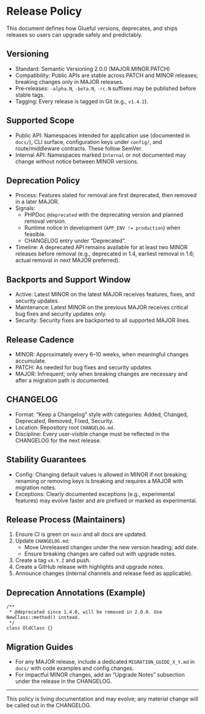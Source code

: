 # Release Policy

This document defines how Glueful versions, deprecates, and ships releases so users can upgrade safely and predictably.

## Versioning

- Standard: Semantic Versioning 2.0.0 (MAJOR.MINOR.PATCH)
- Compatibility: Public APIs are stable across PATCH and MINOR releases; breaking changes only in MAJOR releases.
- Pre‑releases: `-alpha.N`, `-beta.N`, `-rc.N` suffixes may be published before stable tags.
- Tagging: Every release is tagged in Git (e.g., `v1.4.2`).

## Supported Scope

- Public API: Namespaces intended for application use (documented in `docs/`), CLI surface, configuration keys under `config/`, and route/middleware contracts. These follow SemVer.
- Internal API: Namespaces marked `Internal` or not documented may change without notice between MINOR versions.

## Deprecation Policy

- Process: Features slated for removal are first deprecated, then removed in a later MAJOR.
- Signals:
  - PHPDoc `@deprecated` with the deprecating version and planned removal version.
  - Runtime notice in development (`APP_ENV != production`) when feasible.
  - CHANGELOG entry under “Deprecated”.
- Timeline: A deprecated API remains available for at least two MINOR releases before removal (e.g., deprecated in 1.4, earliest removal in 1.6; actual removal in next MAJOR preferred).

## Backports and Support Window

- Active: Latest MINOR on the latest MAJOR receives features, fixes, and security updates.
- Maintenance: Latest MINOR on the previous MAJOR receives critical bug fixes and security updates only.
- Security: Security fixes are backported to all supported MAJOR lines.

## Release Cadence

- MINOR: Approximately every 6–10 weeks, when meaningful changes accumulate.
- PATCH: As needed for bug fixes and security updates.
- MAJOR: Infrequent; only when breaking changes are necessary and after a migration path is documented.

## CHANGELOG

- Format: “Keep a Changelog” style with categories: Added, Changed, Deprecated, Removed, Fixed, Security.
- Location: Repository root `CHANGELOG.md`.
- Discipline: Every user‑visible change must be reflected in the CHANGELOG for the next release.

## Stability Guarantees

- Config: Changing default values is allowed in MINOR if not breaking; renaming or removing keys is breaking and requires a MAJOR with migration notes.
- Exceptions: Clearly documented exceptions (e.g., experimental features) may evolve faster and are prefixed or marked as experimental.

## Release Process (Maintainers)

1. Ensure CI is green on `main` and all docs are updated.
2. Update `CHANGELOG.md`:
   - Move Unreleased changes under the new version heading; add date.
   - Ensure breaking changes are called out with upgrade notes.
3. Create a tag `vX.Y.Z` and push.
4. Create a GitHub release with highlights and upgrade notes.
5. Announce changes (internal channels and release feed as applicable).

## Deprecation Annotations (Example)

```
/**
 * @deprecated since 1.4.0, will be removed in 2.0.0. Use NewClass::method() instead.
 */
class OldClass {}
```

## Migration Guides

- For any MAJOR release, include a dedicated `MIGRATION_GUIDE_X_Y.md` in `docs/` with code examples and config changes.
- For impactful MINOR changes, add an “Upgrade Notes” subsection under the release in the CHANGELOG.

---
This policy is living documentation and may evolve; any material change will be called out in the CHANGELOG.
